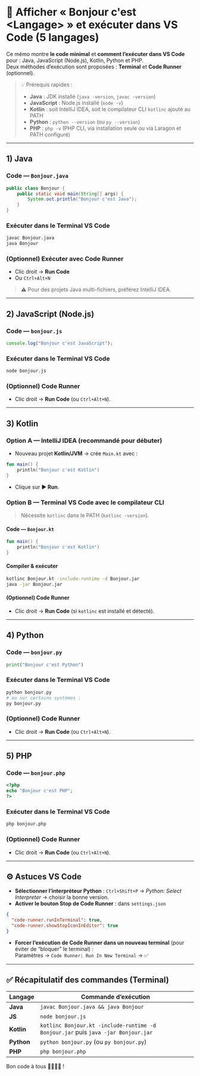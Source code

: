 # 👋 Afficher « Bonjour c'est &lt;Langage&gt; » et exécuter dans VS Code (5 langages)

Ce mémo montre **le code minimal** et **comment l’exécuter dans VS Code** pour : Java, JavaScript (Node.js), Kotlin, Python et PHP.  
Deux méthodes d’exécution sont proposées : **Terminal** et **Code Runner** (optionnel).

> 💡 Prérequis rapides :  
> - **Java** : JDK installé (`java -version`, `javac -version`)  
> - **JavaScript** : Node.js installé (`node -v`)  
> - **Kotlin** : soit IntelliJ IDEA, soit le compilateur CLI `kotlinc` ajouté au PATH  
> - **Python** : `python --version` (ou `py --version`)  
> - **PHP** : `php -v` (PHP CLI, via installation seule ou via Laragon et PATH configuré)

---

## 1) Java

### Code — `Bonjour.java`
```java
public class Bonjour {
    public static void main(String[] args) {
        System.out.println("Bonjour c'est Java");
    }
}
```

### Exécuter dans le **Terminal VS Code**
```bash
javac Bonjour.java
java Bonjour
```

### (Optionnel) Exécuter avec **Code Runner**
- Clic droit → **Run Code**  
- Ou `Ctrl+Alt+N`  
> ⚠️ Pour des projets Java multi-fichiers, préférez IntelliJ IDEA.

---

## 2) JavaScript (Node.js)

### Code — `bonjour.js`
```javascript
console.log("Bonjour c'est JavaScript");
```

### Exécuter dans le **Terminal VS Code**
```bash
node bonjour.js
```

### (Optionnel) **Code Runner**
- Clic droit → **Run Code** (ou `Ctrl+Alt+N`).

---

## 3) Kotlin

### Option A — **IntelliJ IDEA** (recommandé pour débuter)
- Nouveau projet **Kotlin/JVM** → crée `Main.kt` avec :  
```kotlin
fun main() {
    println("Bonjour c'est Kotlin")
}
```
- Clique sur **▶ Run**.

### Option B — **Terminal VS Code** avec le compilateur CLI
> Nécessite `kotlinc` dans le PATH (`kotlinc -version`).

#### Code — `Bonjour.kt`
```kotlin
fun main() {
    println("Bonjour c'est Kotlin")
}
```

#### Compiler & exécuter
```bash
kotlinc Bonjour.kt -include-runtime -d Bonjour.jar
java -jar Bonjour.jar
```

#### (Optionnel) **Code Runner**
- Clic droit → **Run Code** (si `kotlinc` est installé et détecté).

---

## 4) Python

### Code — `bonjour.py`
```python
print("Bonjour c'est Python")
```

### Exécuter dans le **Terminal VS Code**
```bash
python bonjour.py
# ou sur certains systèmes :
py bonjour.py
```

### (Optionnel) **Code Runner**
- Clic droit → **Run Code** (ou `Ctrl+Alt+N`).

---

## 5) PHP

### Code — `bonjour.php`
```php
<?php
echo "Bonjour c'est PHP";
?>
```

### Exécuter dans le **Terminal VS Code**
```bash
php bonjour.php
```

### (Optionnel) **Code Runner**
- Clic droit → **Run Code** (ou `Ctrl+Alt+N`).

---

## ⚙️ Astuces VS Code

- **Sélectionner l’interpréteur Python** : `Ctrl+Shift+P` → *Python: Select Interpreter* → choisir la bonne version.  
- **Activer le bouton Stop de Code Runner** : dans `settings.json`  
```json
{
  "code-runner.runInTerminal": true,
  "code-runner.showStopIconInEditor": true
}
```

- **Forcer l’exécution de Code Runner dans un nouveau terminal** (pour éviter de “bloquer” le terminal) :  
  Paramètres → `Code Runner: Run In New Terminal` → ✅

---

## ✅ Récapitulatif des commandes (Terminal)

| Langage     | Commande d’exécution                                       |
|-------------|-------------------------------------------------------------|
| **Java**    | `javac Bonjour.java && java Bonjour`                        |
| **JS**      | `node bonjour.js`                                          |
| **Kotlin**  | `kotlinc Bonjour.kt -include-runtime -d Bonjour.jar` puis `java -jar Bonjour.jar` |
| **Python**  | `python bonjour.py` (ou `py bonjour.py`)                    |
| **PHP**     | `php bonjour.php`                                          |

Bon code à tous 👩‍💻👨‍💻 !
